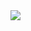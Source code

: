 <a href="https://github.com/anuraghazra/github-readme-stats">
  <img align="left" src="https://github-readme-stats.vercel.app/api?username=nutti&count_private=false&show_icons=true" />
</a>
